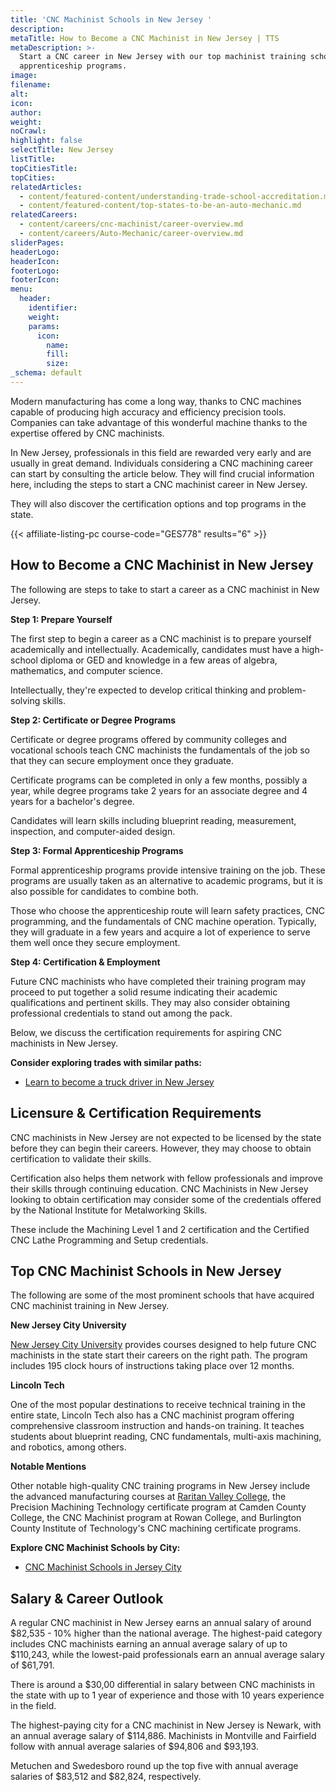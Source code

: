 ```yaml
---
title: 'CNC Machinist Schools in New Jersey '
description:
metaTitle: How to Become a CNC Machinist in New Jersey | TTS
metaDescription: >-
  Start a CNC career in New Jersey with our top machinist training schools and
  apprenticeship programs.
image:
filename:
alt:
icon:
author:
weight:
noCrawl:
highlight: false
selectTitle: New Jersey
listTitle:
topCitiesTitle:
topCities:
relatedArticles:
  - content/featured-content/understanding-trade-school-accreditation.md
  - content/featured-content/top-states-to-be-an-auto-mechanic.md
relatedCareers:
  - content/careers/cnc-machinist/career-overview.md
  - content/careers/Auto-Mechanic/career-overview.md
sliderPages:
headerLogo:
headerIcon:
footerLogo:
footerIcon:
menu:
  header:
    identifier:
    weight:
    params:
      icon:
        name:
        fill:
        size:
_schema: default
---
```

Modern manufacturing has come a long way, thanks to CNC machines capable of producing high accuracy and efficiency precision tools. Companies can take advantage of this wonderful machine thanks to the expertise offered by CNC machinists.

In New Jersey, professionals in this field are rewarded very early and are usually in great demand. Individuals considering a CNC machining career can start by consulting the article below. They will find crucial information here, including the steps to start a CNC machinist career in New Jersey.

They will also discover the certification options and top programs in the state.

{{< affiliate-listing-pc course-code="GES778" results="6" >}}

## **How to Become a CNC Machinist in New Jersey**

The following are steps to take to start a career as a CNC machinist in New Jersey.

**Step 1: Prepare Yourself**

The first step to begin a career as a CNC machinist is to prepare yourself academically and intellectually. Academically, candidates must have a high-school diploma or GED and knowledge in a few areas of algebra, mathematics, and computer science.

Intellectually, they're expected to develop critical thinking and problem-solving skills.

**Step 2: Certificate or Degree Programs**

Certificate or degree programs offered by community colleges and vocational schools teach CNC machinists the fundamentals of the job so that they can secure employment once they graduate.

Certificate programs can be completed in only a few months, possibly a year, while degree programs take 2 years for an associate degree and 4 years for a bachelor's degree.

Candidates will learn skills including blueprint reading, measurement, inspection, and computer-aided design.

**Step 3: Formal Apprenticeship Programs**

Formal apprenticeship programs provide intensive training on the job. These programs are usually taken as an alternative to academic programs, but it is also possible for candidates to combine both.

Those who choose the apprenticeship route will learn safety practices, CNC programming, and the fundamentals of CNC machine operation. Typically, they will graduate in a few years and acquire a lot of experience to serve them well once they secure employment.

**Step 4: Certification & Employment**

Future CNC machinists who have completed their training program may proceed to put together a solid resume indicating their academic qualifications and pertinent skills. They may also consider obtaining professional credentials to stand out among the pack.

Below, we discuss the certification requirements for aspiring CNC machinists in New Jersey.

**Consider exploring trades with similar paths:**

* [Learn to become a truck driver in New Jersey](https://toptradeschools.com/near-you/truck-driver/new-jersey/)

## **Licensure & Certification Requirements**

CNC machinists in New Jersey are not expected to be licensed by the state before they can begin their careers. However, they may choose to obtain certification to validate their skills.

Certification also helps them network with fellow professionals and improve their skills through continuing education. CNC Machinists in New Jersey looking to obtain certification may consider some of the credentials offered by the National Institute for Metalworking Skills.

These include the Machining Level 1 and 2 certification and the Certified CNC Lathe Programming and Setup credentials.

## **Top CNC Machinist Schools in New Jersey**

The following are some of the most prominent schools that have acquired CNC machinist training in New Jersey.

**New Jersey City University**

[New Jersey City University](https://www.njcu.edu/) provides courses designed to help future CNC machinists in the state start their careers on the right path. The program includes 195 clock hours of instructions taking place over 12 months.

**Lincoln Tech**

One of the most popular destinations to receive technical training in the entire state, Lincoln Tech also has a CNC machinist program offering comprehensive classroom instruction and hands-on training. It teaches students about blueprint reading, CNC fundamentals, multi-axis machining, and robotics, among others.

**Notable Mentions**

Other notable high-quality CNC training programs in New Jersey include the advanced manufacturing courses at [Raritan Valley College](https://www.raritanval.edu/), the Precision Machining Technology certificate program at Camden County College, the CNC Machinist program at Rowan College, and Burlington County Institute of Technology's CNC machining certificate programs.

**Explore CNC Machinist Schools by City:**

* [CNC Machinist Schools in Jersey City](https://toptradeschools.com/near-you/cnc-machinist/new-jersey/jersey-city/)

## **Salary & Career Outlook**

A regular CNC machinist in New Jersey earns an annual salary of around $82,535 - 10% higher than the national average. The highest-paid category includes CNC machinists earning an annual average salary of up to $110,243, while the lowest-paid professionals earn an annual average salary of $61,791.

There is around a $30,00 differential in salary between CNC machinists in the state with up to 1 year of experience and those with 10 years experience in the field.

The highest-paying city for a CNC machinist in New Jersey is Newark, with an annual average salary of $114,886. Machinists in Montville and Fairfield follow with annual average salaries of $94,806 and $93,193.

Metuchen and Swedesboro round up the top five with annual average salaries of $83,512 and $82,824, respectively.